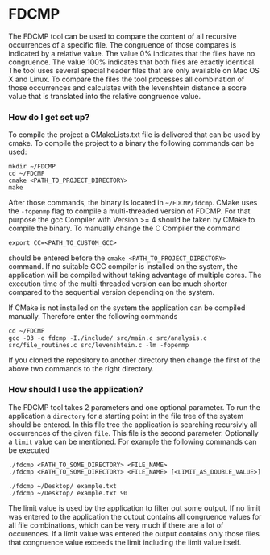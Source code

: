 # FDCMP #

The FDCMP tool can be used to compare the content of all recursive occurrences of a specific file. The congruence of those compares is indicated by a relative value. The value 0% indicates that the files have no congruence. The value 100% indicates that both files are exactly identical. The tool uses several special header files that are only available on Mac OS X and Linux. To compare the files the tool processes all combination of those occurrences and calculates with the levenshtein distance a score value that is translated into the relative congruence value. 

### How do I get set up? ###

To compile the project a CMakeLists.txt file is delivered that can be used by cmake. To compile the project to a binary the following commands can be used:
```
mkdir ~/FDCMP
cd ~/FDCMP
cmake <PATH_TO_PROJECT_DIRECTORY>
make
```
After those commands, the binary is located in `~/FDCMP/fdcmp`. CMake uses the `-fopenmp` flag to compile a multi-threaded version of FDCMP. For that purpose the gcc Compiler with Version >= 4 should be taken by CMake to compile the binary. To manually change the C Compiler the command
```
export CC=<PATH_TO_CUSTOM_GCC>
```
should be entered before the `cmake <PATH_TO_PROJECT_DIRECTORY>` command. If no suitable GCC compiler is installed on the system, the application will be compiled without taking advantage of multiple cores. The execution time of the multi-threaded version can be much shorter compared to the sequential version depending on the system. 

If CMake is not installed on the system the application can be compiled manually. Therefore enter the following commands
```
cd ~/FDCMP
gcc -O3 -o fdcmp -I./include/ src/main.c src/analysis.c src/file_routines.c src/levenshtein.c -lm -fopenmp
```
If you cloned the repository to another directory then change the first of the above two commands to the right directory.

### How should I use the application? ###

The FDCMP tool takes 2 parameters and one optional parameter. To run the application a `directory` for a starting point in the file tree of the system should be entered. In this file tree the application is searching recursivly all occurrences of the given `file`. This file is the second parameter. Optionally a `limit` value can be mentioned. For example the following commands can be executed
```
./fdcmp <PATH_TO_SOME_DIRECTORY> <FILE_NAME>
./fdcmp <PATH_TO_SOME_DIRECTORY> <FILE_NAME> [<LIMIT_AS_DOUBLE_VALUE>]

./fdcmp ~/Desktop/ example.txt
./fdcmp ~/Desktop/ example.txt 90
```
The limit value is used by the application to filter out some output. If no limit was entered to the application the output contains all congruence values for all file combinations, which can be very much if there are a lot of occurences. If a limit value was entered the output contains only those files that congruence value exceeds the limit including the limit value itself.
